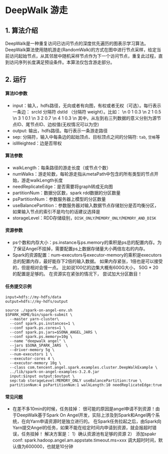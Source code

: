 # DeepWalk 游走
## 1. 算法介绍
DeepWalk是一种重复访问已访问节点的深度优先遍历的图表示学习算法。DeepWalk算法使用随机游走(RandomWalk)的方式在图中进行节点采样，给定当前访问起始节点，从其邻居中随机采样节点作为下一个访问节点，重复此过程，直到访问序列长度满足预设条件。本算法仅包含游走部分。

## 2. 运行
#### 算法IO参数

- input：输入，hdfs路径，无向或者有向图，有权或者无权（可选）。每行表示一条边： srcId 分隔符 dstId （分隔符 weight）。比如： \n
0 1 0.3 \n
2 1 0.5 \n
3 1 0.1 \n
3 2 0.7 \n
4 1 0.3 \n
其中，从左到右三列数据的意义分别为源节点ID、尾节点ID、边权值(无权情况可以为空)
- output: 输出，hdfs路径。每行表示一条游走路径
- sep: 分隔符，输入中每条边的起始顶点、目标顶点之间的分隔符: `tab`, `空格`等
- isWeighted：边是否带权


#### 算法参数

- walkLength：每条路径的游走长度（或节点个数）
- numWalks：游走轮数，每轮游走指从metaPath中包含的所有类型的节点开始，游走walkLength长度
- needReplicateEdge：是否需要将graph转成无向图
- partitionNum：数据分区数，spark rdd数据的分区数量
- psPartitionNum：参数服务器上模型的分区数量
- useBalancePartition：参数服务器对输入数据节点存储划分是否均衡分区，如果输入节点的索引不是均匀的话建议选择是
- storageLevel：RDD存储级别，`DISK_ONLY`/`MEMORY_ONLY`/`MEMORY_AND_DISK`

#### 资源参数

- ps个数和内存大小：ps.instance与ps.memory的乘积是ps总的配置内存。为了保证Angel不挂掉，需要配置ps上数据存储量大小两倍左右的内存。
- Spark的资源配置：num-executors与executor-memory的乘积是executors总的配置内存，最好能存下2倍的输入数据。 如果内存紧张，1倍也是可以接受的，但是相对会慢一点。 比如说100亿的边集大概有600G大小， 50G * 20 的配置是足够的。 在资源实在紧张的情况下， 尝试加大分区数目！

#### 任务提交示例

```
input=hdfs://my-hdfs/data
output=hdfs://my-hdfs/output

source ./spark-on-angel-env.sh
$SPARK_HOME/bin/spark-submit \
  --master yarn-cluster\
  --conf spark.ps.instances=1 \
  --conf spark.ps.cores=1 \
  --conf spark.ps.jars=$SONA_ANGEL_JARS \
  --conf spark.ps.memory=10g \
  --name "deepwalk angel" \
  --jars $SONA_SPARK_JARS  \
  --driver-memory 5g \
  --num-executors 1 \
  --executor-cores 4 \
  --executor-memory 10g \
  --class com.tencent.angel.spark.examples.cluster.DeepWalkExample \
  ../lib/spark-on-angel-examples-3.2.0.jar
  input:$input output:$output \
  sep:tab storageLevel:MEMORY_ONLY useBalancePartition:true \
  partitionNum:4 psPartitionNum:1 walkLength:10 needReplicateEdge:true
```

#### 常见问题
- 在差不多10min的时候，任务挂掉： 很可能的原因是angel申请不到资源！由于DeepWalk基于Spark On Angel开发，实际上涉及到Spark和Angel两个系统，在向Yarn申请资源时是独立进行的。 在Spark任务拉起之后，由Spark向Yarn提交Angel的任务，如果不能在给定时间内申请到资源，就会报超时错误，任务挂掉！ 解决方案是： 1）确认资源池有足够的资源 2） 添加spakr conf: spark.hadoop.angel.am.appstate.timeout.ms=xxx 调大超时时间，默认值为600000，也就是10分钟

